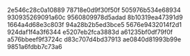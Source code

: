 2e546c28c0a10889
78718e0d9f30f50f
505976b534e68934
930935269091a60c
9560809978d5adad
8b10319ea47391d9
1664a4d68e3c803f
94a28b2b5ed3bce5
5676e9432014f2d1
924daf1f4a3f6344
e5207eb2fca3883d
a61235bf0df79f0f
a576bbeef9f3724c
d83c707d4bd37913
ae0840d81993b99e
9851a6fdbb7c73a6
